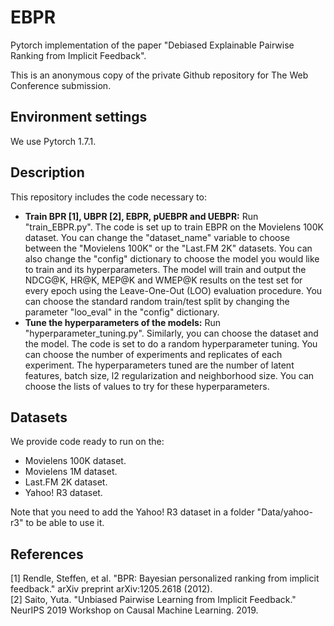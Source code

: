 # EBPR
Pytorch implementation of the paper "Debiased Explainable Pairwise Ranking from Implicit Feedback".

This is an anonymous copy of the private Github repository for The Web Conference submission.

## Environment settings
We use Pytorch 1.7.1.

## Description
This repository includes the code necessary to:
* <b>Train BPR [1], UBPR [2], EBPR, pUEBPR and UEBPR:</b>
Run "train_EBPR.py". The code is set up to train EBPR on the Movielens 100K dataset. You can change the "dataset_name" variable to choose between the "Movielens 100K" or the "Last.FM 2K" datasets. You can also change the "config" dictionary to choose the model you would like to train and its hyperparameters. The model will train and output the NDCG@K, HR@K, MEP@K and WMEP@K results on the test set for every epoch using the Leave-One-Out (LOO) evaluation procedure. You can choose the standard random train/test split by changing the parameter "loo_eval" in the "config" dictionary.
* <b>Tune the hyperparameters of the models:</b>
Run "hyperparameter_tuning.py". Similarly, you can choose the dataset and the model. The code is set to do a random hyperparameter tuning. You can choose the number of experiments and replicates of each experiment. The hyperparameters tuned are the number of latent features, batch size, l2 regularization and neighborhood size. You can choose the lists of values to try for these hyperparameters.

## Datasets
We provide code ready to run on the:
* Movielens 100K dataset.
* Movielens 1M dataset.
* Last.FM 2K dataset.
* Yahoo! R3 dataset.

Note that you need to add the Yahoo! R3 dataset in a folder "Data/yahoo-r3" to be able to use it.

## References
[1] Rendle, Steffen, et al. "BPR: Bayesian personalized ranking from implicit feedback." arXiv preprint arXiv:1205.2618 (2012).<br>
[2] Saito, Yuta. "Unbiased Pairwise Learning from Implicit Feedback." NeurIPS 2019 Workshop on Causal Machine Learning. 2019.
